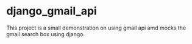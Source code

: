 # django_gmail_api
This project is a small demonstration on using gmail api amd mocks the gmail search box using django.
